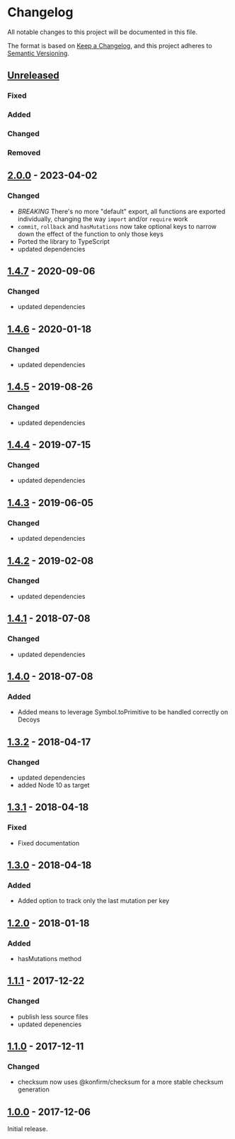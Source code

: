 # Changelog
All notable changes to this project will be documented in this file.

The format is based on [Keep a Changelog](https://keepachangelog.com/en/1.0.0/),
and this project adheres to [Semantic Versioning](https://semver.org/spec/v2.0.0.html).

## [Unreleased]

### Fixed
### Added
### Changed
### Removed


## [2.0.0] - 2023-04-02

### Changed

- *BREAKING* There's no more "default" export, all functions are exported individually, changing the way `import` and/or `require` work
- `commit`, `rollback` and `hasMutations` now take optional keys to narrow down the effect of the function to only those keys
- Ported the library to TypeScript
- updated dependencies


## [1.4.7] - 2020-09-06

### Changed

- updated dependencies


## [1.4.6] - 2020-01-18

### Changed

- updated dependencies


## [1.4.5] - 2019-08-26

### Changed

- updated dependencies


## [1.4.4] - 2019-07-15

### Changed

- updated dependencies


## [1.4.3] - 2019-06-05

### Changed

- updated dependencies


## [1.4.2] - 2019-02-08

### Changed

- updated dependencies


## [1.4.1] - 2018-07-08

### Changed

- updated dependencies


## [1.4.0] - 2018-07-08

### Added

- Added means to leverage Symbol.toPrimitive to be handled correctly on Decoys


## [1.3.2] - 2018-04-17

### Changed

- updated dependencies
- added Node 10 as target


## [1.3.1] - 2018-04-18

### Fixed

- Fixed documentation


## [1.3.0] - 2018-04-18

### Added

- Added option to track only the last mutation per key


## [1.2.0] - 2018-01-18

### Added

- hasMutations method


## [1.1.1] - 2017-12-22

### Changed

- publish less source files
- updated depenencies


## [1.1.0] - 2017-12-11

### Changed

- checksum now uses @konfirm/checksum for a more stable checksum generation


## [1.0.0] - 2017-12-06

Initial release.


[Unreleased]: https://github.com/konfirm/node-decoy/compare/v2.0.0...HEAD
[2.0.0]: https://github.com/konfirm/node-decoy/compare/v1.4.7...v2.0.0
[1.4.7]: https://github.com/konfirm/node-decoy/compare/v1.4.6...v1.4.7
[1.4.6]: https://github.com/konfirm/node-decoy/compare/v1.4.5...v1.4.6
[1.4.5]: https://github.com/konfirm/node-decoy/compare/v1.4.4...v1.4.5
[1.4.4]: https://github.com/konfirm/node-decoy/compare/v1.4.3...v1.4.4
[1.4.3]: https://github.com/konfirm/node-decoy/compare/v1.4.2...v1.4.3
[1.4.2]: https://github.com/konfirm/node-decoy/compare/v1.4.1...v1.4.2
[1.4.1]: https://github.com/konfirm/node-decoy/compare/v1.4.0...v1.4.1
[1.4.0]: https://github.com/konfirm/node-decoy/compare/v1.3.2...v1.4.0
[1.3.2]: https://github.com/konfirm/node-decoy/compare/v1.3.1...v1.3.2
[1.3.1]: https://github.com/konfirm/node-decoy/compare/v1.3.0...v1.3.1
[1.3.0]: https://github.com/konfirm/node-decoy/compare/v1.2.0...v1.3.0
[1.2.0]: https://github.com/konfirm/node-decoy/compare/v1.1.1...v1.2.0
[1.1.1]: https://github.com/konfirm/node-decoy/compare/v1.1.0...v1.1.1
[1.1.0]: https://github.com/konfirm/node-decoy/compare/v1.0.0...v1.1.0
[1.0.0]: https://github.com/konfirm/node-decoy/releases/tag/v1.0.0
